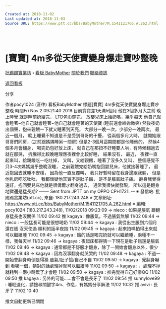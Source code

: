 ```yaml
---

Created at: 2018-11-02
Last updated at: 2018-11-03
Source URL: https://www.ptt.cc/bbs/BabyMother/M.1541121705.A.262.html


---
```


# [寶寶] 4m多從天使寶變身爆走寶吵整晚


[批踢踢實業坊](https://www.ptt.cc/bbs/) › [看板 BabyMother](https://www.ptt.cc/bbs/BabyMother/index.html) [關於我們](https://www.ptt.cc/about.html) [聯絡資訊](https://www.ptt.cc/contact.html)

[返回看板](https://www.ptt.cc/bbs/BabyMother/index.html)

分享

作者pocy1024 (音律)
看板BabyMother
標題\[寶寶\] 4m多從天使寶變身爆走寶吵整晚
時間Fri Nov 2 09:21:40 2018
目前寶寶差1天滿5個月 他在3個多月大之前 晚上睡覺 就是睡前奶給完， LTD包巾穿完， 放嬰兒床上給奶嘴，幾乎每天 他自己就會睡著~他自己就會睡著~他自己就會睡著的天使寶 (睡前還會給妳微笑) 然後夜奶出個聲，抱來親餵一下就又睡著到天亮， 大部分一晚一次，少部分一晚兩次。 最近一個月， 晚上睡覺不知道是不是受到哥哥的干擾， 從兩個多月大時， 就開始跟哥哥們同房，(之前跟媽媽睡另一間房) 但是2-3個月這期間都是他睡他的， 然候4個多月會翻身， 喝完奶包好放上床， 就自己在那扭不好睡要人哄，有時候翻過去就在那哭， 折騰得比較晚睡理應夜裡會比較好睡， 結果沒有， 最近， 夜裡一直起來叫，給親餵吃一吃吐掉， 又叫，又給親餵，睡著了沒多久又叫， 整個感覺不只3-4次媽媽幾乎整晚沒睡， 之前親餵完給奶嘴抱回嬰兒床，他就接著睡了， 最近抱回去就睡不安穩， 因為他一直反覆叫， 我只好暫時留在我身邊跟我躺， 但是他乳房吃吃吐吐， 我都懷疑他其實不是肚子餓， 是不是脹氣肚子痛。 翻身我覺得還好，抱回嬰兒床他就是很偶爾才翻身過去， 通常我很快就發現， 所以這是翻身地獄還是猛長期? ----- Sent from JPTT on my OPPO CPH1721. -- ※ 發信站: 批踢踢實業坊(ptt.cc), 來自: 180.217.243.248 ※ 文章網址: <https://www.ptt.cc/bbs/BabyMother/M.1541121705.A.262.html> ※ 編輯: pocy1024 (180.217.243.248), 11/02/2018 09:23:09
→ nieco : 如果是脹氣 跟翻身猛長也沒關係 11/02 09:42
推 kagaya : 像脹氣。不過脹氣無解 11/02 09:44
→ nieco : 一般猛長可能是很想喝奶 11/02 09:44
→ kagaya : 我從出生脹到六個月還在脹 沒天使過 順利的話半夜抱 11/02 09:45
→ kagaya : 起來拍嗝拍得出來就可以繼續睡 11/02 09:45
→ kagaya : 餓的話是喝完奶就可以繼續睡，兩種不一樣，我每天半 11/02 09:46
→ kagaya : 夜起床都得猜一下現在是肚子餓還是脹氣 11/02 09:46
→ kagaya : 通常都是不舒服才翻身，除了一開始會翻身以外，很少 11/02 09:48
→ kagaya : 因為沒事翻身就哭哭的 11/02 09:48
→ kagaya : 不過一開始會翻身時倒是得猜 脹氣/肚子餓/自己不自 11/02 09:50
→ kagaya : 覺翻身嚇到 看哪一個，猜對的話處理掉就可以繼續睡 11/02 09:50
→ kagaya : ，處理不掉就耗到一兩小時累了才會睡 11/02 09:50
→ kagaya : 推完覺得自己好慘QQ 11/02 09:50
推 kagaya : 另外的可能……會不會是長牙了 11/02 09:54
推 sunnylove99 : 睡眠退化，請搜尋關鍵字4m、作息，有媽媽分享解法 11/02 10:32
推 avivi : 長牙了 11/02 10:40

推文自動更新已關閉

